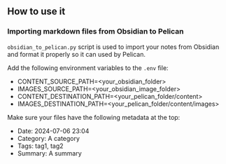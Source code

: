 ## How to use it

### Importing markdown files from Obsidian to Pelican 

`obsidian_to_pelican.py` script is used to import your notes from Obsidian and format it properly so it can used by Pelican.

Add the following environment variables to the `.env` file:
- CONTENT_SOURCE_PATH=<your_obsidian_folder>
- IMAGES_SOURCE_PATH=<your_obsidian_image_folder>
- CONTENT_DESTINATION_PATH=<your_pelican_folder/content>
- IMAGES_DESTINATION_PATH=<your_pelican_folder/content/images>

Make sure your files have the following metadata at the top:

- Date: 2024-07-06 23:04
- Category: A category
- Tags: tag1, tag2
- Summary: A summary